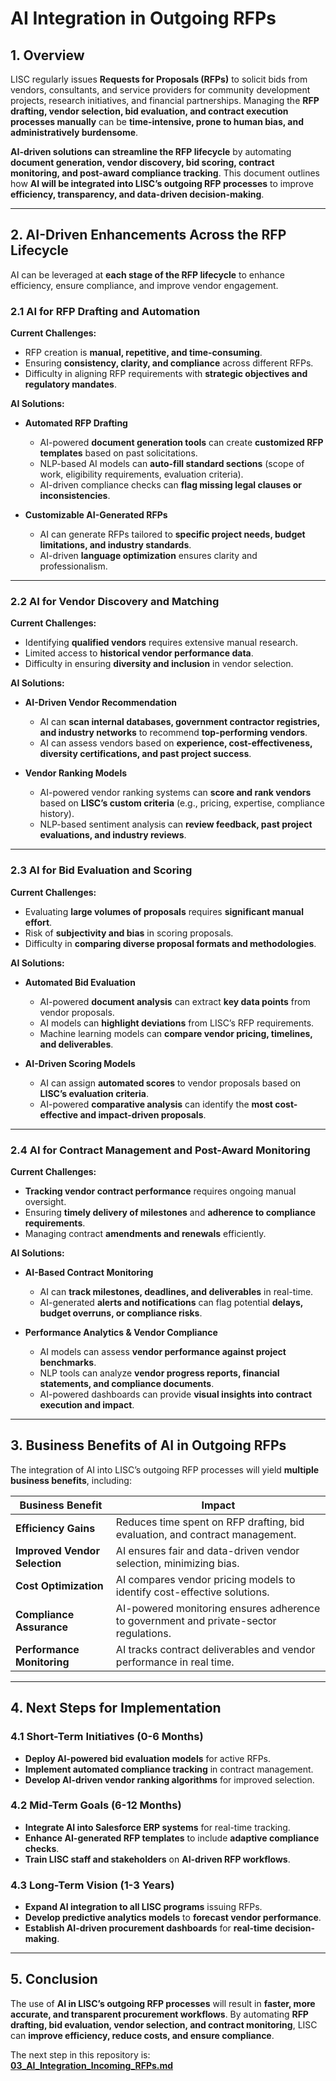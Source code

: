 # **AI Integration in Outgoing RFPs**

## **1. Overview**
LISC regularly issues **Requests for Proposals (RFPs)** to solicit bids from vendors, consultants, and service providers for community development projects, research initiatives, and financial partnerships. Managing the **RFP drafting, vendor selection, bid evaluation, and contract execution processes manually** can be **time-intensive, prone to human bias, and administratively burdensome**.

**AI-driven solutions can streamline the RFP lifecycle** by automating **document generation, vendor discovery, bid scoring, contract monitoring, and post-award compliance tracking**. This document outlines how **AI will be integrated into LISC’s outgoing RFP processes** to improve **efficiency, transparency, and data-driven decision-making**.

---

## **2. AI-Driven Enhancements Across the RFP Lifecycle**
AI can be leveraged at **each stage of the RFP lifecycle** to enhance efficiency, ensure compliance, and improve vendor engagement.

### **2.1 AI for RFP Drafting and Automation**
**Current Challenges:**
- RFP creation is **manual, repetitive, and time-consuming**.
- Ensuring **consistency, clarity, and compliance** across different RFPs.
- Difficulty in aligning RFP requirements with **strategic objectives and regulatory mandates**.

**AI Solutions:**
- **Automated RFP Drafting**
  - AI-powered **document generation tools** can create **customized RFP templates** based on past solicitations.
  - NLP-based AI models can **auto-fill standard sections** (scope of work, eligibility requirements, evaluation criteria).
  - AI-driven compliance checks can **flag missing legal clauses or inconsistencies**.

- **Customizable AI-Generated RFPs**
  - AI can generate RFPs tailored to **specific project needs, budget limitations, and industry standards**.
  - AI-driven **language optimization** ensures clarity and professionalism.

---

### **2.2 AI for Vendor Discovery and Matching**
**Current Challenges:**
- Identifying **qualified vendors** requires extensive manual research.
- Limited access to **historical vendor performance data**.
- Difficulty in ensuring **diversity and inclusion** in vendor selection.

**AI Solutions:**
- **AI-Driven Vendor Recommendation**
  - AI can **scan internal databases, government contractor registries, and industry networks** to recommend **top-performing vendors**.
  - AI can assess vendors based on **experience, cost-effectiveness, diversity certifications, and past project success**.

- **Vendor Ranking Models**
  - AI-powered vendor ranking systems can **score and rank vendors** based on **LISC’s custom criteria** (e.g., pricing, expertise, compliance history).
  - NLP-based sentiment analysis can **review feedback, past project evaluations, and industry reviews**.

---

### **2.3 AI for Bid Evaluation and Scoring**
**Current Challenges:**
- Evaluating **large volumes of proposals** requires **significant manual effort**.
- Risk of **subjectivity and bias** in scoring proposals.
- Difficulty in **comparing diverse proposal formats and methodologies**.

**AI Solutions:**
- **Automated Bid Evaluation**
  - AI-powered **document analysis** can extract **key data points** from vendor proposals.
  - AI models can **highlight deviations** from LISC’s RFP requirements.
  - Machine learning models can **compare vendor pricing, timelines, and deliverables**.

- **AI-Driven Scoring Models**
  - AI can assign **automated scores** to vendor proposals based on **LISC’s evaluation criteria**.
  - AI-powered **comparative analysis** can identify the **most cost-effective and impact-driven proposals**.

---

### **2.4 AI for Contract Management and Post-Award Monitoring**
**Current Challenges:**
- **Tracking vendor contract performance** requires ongoing manual oversight.
- Ensuring **timely delivery of milestones** and **adherence to compliance requirements**.
- Managing contract **amendments and renewals** efficiently.

**AI Solutions:**
- **AI-Based Contract Monitoring**
  - AI can **track milestones, deadlines, and deliverables** in real-time.
  - AI-generated **alerts and notifications** can flag potential **delays, budget overruns, or compliance risks**.

- **Performance Analytics & Vendor Compliance**
  - AI models can assess **vendor performance against project benchmarks**.
  - NLP tools can analyze **vendor progress reports, financial statements, and compliance documents**.
  - AI-powered dashboards can provide **visual insights into contract execution and impact**.

---

## **3. Business Benefits of AI in Outgoing RFPs**
The integration of AI into LISC’s outgoing RFP processes will yield **multiple business benefits**, including:

| **Business Benefit** | **Impact** |
|---------------------|-----------|
| **Efficiency Gains** | Reduces time spent on RFP drafting, bid evaluation, and contract management. |
| **Improved Vendor Selection** | AI ensures fair and data-driven vendor selection, minimizing bias. |
| **Cost Optimization** | AI compares vendor pricing models to identify cost-effective solutions. |
| **Compliance Assurance** | AI-powered monitoring ensures adherence to government and private-sector regulations. |
| **Performance Monitoring** | AI tracks contract deliverables and vendor performance in real time. |

---

## **4. Next Steps for Implementation**
### **4.1 Short-Term Initiatives (0-6 Months)**
- **Deploy AI-powered bid evaluation models** for active RFPs.
- **Implement automated compliance tracking** in contract management.
- **Develop AI-driven vendor ranking algorithms** for improved selection.

### **4.2 Mid-Term Goals (6-12 Months)**
- **Integrate AI into Salesforce ERP systems** for real-time tracking.
- **Enhance AI-generated RFP templates** to include **adaptive compliance checks**.
- **Train LISC staff and stakeholders** on **AI-driven RFP workflows**.

### **4.3 Long-Term Vision (1-3 Years)**
- **Expand AI integration to all LISC programs** issuing RFPs.
- **Develop predictive analytics models** to **forecast vendor performance**.
- **Establish AI-driven procurement dashboards** for **real-time decision-making**.

---

## **5. Conclusion**
The use of **AI in LISC’s outgoing RFP processes** will result in **faster, more accurate, and transparent procurement workflows**. By automating **RFP drafting, bid evaluation, vendor selection, and contract monitoring**, LISC can **improve efficiency, reduce costs, and ensure compliance**.

The next step in this repository is:  
**[03_AI_Integration_Incoming_RFPs.md](03_AI_Integration_Incoming_RFPs.md)**

